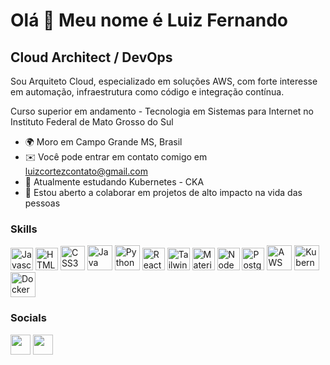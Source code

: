 Olá 👋 Meu nome é Luiz Fernando
==========================
Cloud Architect / DevOps
-----------------------------

Sou Arquiteto Cloud, especializado em soluções AWS, com forte interesse em automação, infraestrutura como código e integração contínua.

Curso superior em andamento - Tecnologia em Sistemas para Internet no Instituto Federal de Mato Grosso do Sul

* 🌍  Moro em Campo Grande MS, Brasil
* ✉️  Você pode entrar em contato comigo em [luizcortezcontato@gmail.com](mailto:luizcortezcontato@gmail.com)
* 🧠  Atualmente estudando Kubernetes - CKA
* 🤝  Estou aberto a colaborar em projetos de alto impacto na vida das pessoas

### Skills

<p align="left">
<a href="https://developer.mozilla.org/en-US/docs/Web/JavaScript" target="_blank" rel="noreferrer"><img src="https://raw.githubusercontent.com/danielcranney/readme-generator/main/public/icons/skills/javascript-colored.svg" width="36" height="36" alt="Javascript" /></a>
<a href="https://developer.mozilla.org/en-US/docs/Glossary/HTML5" target="_blank" rel="noreferrer"><img src="https://raw.githubusercontent.com/danielcranney/readme-generator/main/public/icons/skills/html5-colored.svg" width="36" height="36" alt="HTML5" /></a>
<a href="https://developer.mozilla.org/en-US/docs/Glossary/CSS" target="_blank" rel="noreferrer"><img src="https://img.icons8.com/stickers/100/css3.png" width="39" height="39" alt="CSS3" /></a>
<a href="https://developer.mozilla.org/en-US/docs/Glossary/Java" target="_blank" rel="noreferrer"><img src="https://img.icons8.com/fluency/48/java-coffee-cup-logo.png" width="40" height="40" alt="Java" /></a>
<a href="https://developer.mozilla.org/en-US/docs/Glossary/Python" target="_blank" rel="noreferrer"><img src="https://img.icons8.com/color/48/python--v1.png" width="40" height="40" alt="Python" /></a>
<a href="https://reactjs.org/" target="_blank" rel="noreferrer"><img src="https://raw.githubusercontent.com/danielcranney/readme-generator/main/public/icons/skills/react-colored.svg" width="36" height="36" alt="React" /></a>
<a href="https://tailwindcss.com/" target="_blank" rel="noreferrer"><img src="https://raw.githubusercontent.com/danielcranney/readme-generator/main/public/icons/skills/tailwindcss-colored.svg" width="36" height="36" alt="TailwindCSS" /></a>
<a href="https://mui.com/" target="_blank" rel="noreferrer"><img src="https://raw.githubusercontent.com/danielcranney/readme-generator/main/public/icons/skills/materialui-colored.svg" width="36" height="36" alt="Material UI" /></a>
<a href="https://nodejs.org/en/" target="_blank" rel="noreferrer"><img src="https://raw.githubusercontent.com/danielcranney/readme-generator/main/public/icons/skills/nodejs-colored.svg" width="36" height="36" alt="NodeJS" /></a>
<a href="https://www.postgresql.org/" target="_blank" rel="noreferrer"><img src="https://raw.githubusercontent.com/danielcranney/readme-generator/main/public/icons/skills/postgresql-colored.svg" width="36" height="36" alt="PostgreSQL" /></a>
<a href="https://aws.amazon.com/" target="_blank" rel="noreferrer"><img src="https://img.icons8.com/color/48/amazon-web-services.png" width="40" height="40" alt="AWS" /></a>
<a href="https://kubernetes.io/" target="_blank" rel="noreferrer"><img src="https://img.icons8.com/color/48/kubernetes.png" width="40" height="40" alt="Kubernetes" /></a>
<a href="https://www.docker.com/" target="_blank" rel="noreferrer"><img src="https://img.icons8.com/color/48/docker.png" width="40" height="40" alt="Docker" /></a>
</p>


### Socials

<p align="left"><a href="https://www.github.com/luizcortezdev" target="_blank" rel="noreferrer"><img src="https://img.icons8.com/stickers/100/github.png" width="32" height="32" /></a> <a href="https://www.linkedin.com/in/luiz-fernando-7a3521287/" target="_blank" rel="noreferrer"><img src="https://img.icons8.com/stickers/100/linkedin.png" width="32" height="32" /></a></p>
